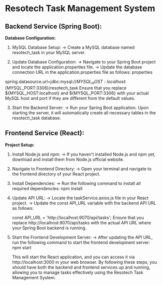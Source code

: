 # **Resotech Task Management System**

## **Backend Service (Spring Boot):**

**Database Configuration:**

1. MySQL Database Setup:
   -> Create a MySQL database named resotech_task in your MySQL server.

2. Update Database Configuration:
   -> Navigate to your Spring Boot project and locate the application.properties file.
   -> Update the database connection URL in the application.properties file as follows:
properties

spring.datasource.url=jdbc:mysql://${MYSQL_HOST:localhost}:${MYSQL_PORT:3306}/resotech_task
   Ensure that you replace ${MYSQL_HOST:localhost} and ${MYSQL_PORT:3306} with your actual MySQL host and port if they are different from the default values.

3. Start the Backend Server:
   -> Run your Spring Boot application. Upon starting the server, it will automatically create all necessary tables in the resotech_task database.

## **Frontend Service (React):**

**Project Setup:**
1. Install Node.js and npm:
   -> If you haven't installed Node.js and npm yet, download and install them from Node.js official website.

2. Navigate to Frontend Directory:
   -> Open your terminal and navigate to the frontend directory of your React project.

3. Install Dependencies:
   -> Run the following command to install all required dependencies:
   npm install

4. Update API URL:
   -> Locate the taskService.axios.js file in your React project.
   -> Update the const API_URL variable with the backend API URL as follows:

   const API_URL = 'http://localhost:9070/api/tasks';
   Ensure that you replace http://localhost:9070/api/tasks with the actual API URL where your Spring Boot backend is running.

5. Start the Frontend Development Server:
   -> After updating the API URL, run the following command to start the frontend development server:
   npm start

   This will start the React application, and you can access it via http://localhost:3000 in your web browser.
   By following these steps, you should have both the backend and frontend services up and running, allowing you to manage tasks effectively using the Resotech Task Management System.